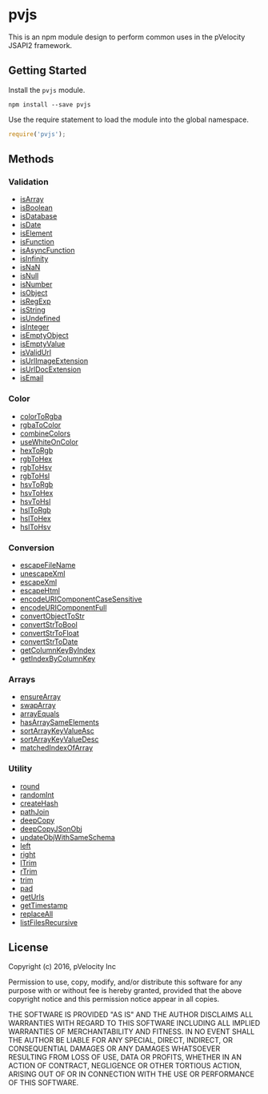 # pvjs

This is an npm module design to perform common uses in the pVelocity JSAPI2 framework.

## Getting Started

Install the ``pvjs`` module.

    npm install --save pvjs

Use the require statement to load the module into the global namespace.

```js
require('pvjs');
```

## Methods

### Validation
- [isArray](docs/validation/isType.md)
- [isBoolean](docs/validation/isType.md)
- [isDatabase](docs/validation/isType.md)
- [isDate](docs/validation/isType.md)
- [isElement](docs/validation/isType.md)
- [isFunction](docs/validation/isType.md)
- [isAsyncFunction](docs/validation/isType.md)
- [isInfinity](docs/validation/isType.md)
- [isNaN](docs/validation/isType.md)
- [isNull](docs/validation/isType.md)
- [isNumber](docs/validation/isType.md)
- [isObject](docs/validation/isType.md)
- [isRegExp](docs/validation/isType.md)
- [isString](docs/validation/isType.md)
- [isUndefined](docs/validation/isType.md)
- [isInteger](docs/validation/isInteger.md)
- [isEmptyObject](docs/validation/isEmptyObject.md)
- [isEmptyValue](docs/validation/isEmptyValue.md)
- [isValidUrl](docs/validation/isValidUrl.md)
- [isUrlImageExtension](docs/validation/isUrlImageExtension.md)
- [isUrlDocExtension](docs/validation/isUrlDocExtension.md)
- [isEmail](docs/validation/isEmail.md)

### Color
- [colorToRgba](docs/color/colorToRgba.md)
- [rgbaToColor](docs/color/rgbaToColor.md)
- [combineColors](docs/color/combineColors.md)
- [useWhiteOnColor](docs/color/useWhiteOnColor.md)
- [hexToRgb](docs/color/hexToRgb.md)
- [rgbToHex](docs/color/rgbToHex.md)
- [rgbToHsv](docs/color/rgbToHsv.md)
- [rgbToHsl](docs/color/rgbToHsl.md)
- [hsvToRgb](docs/color/hsvToRgb.md)
- [hsvToHex](docs/color/hsvToHex.md)
- [hsvToHsl](docs/color/hsvToHsl.md)
- [hslToRgb](docs/color/hslToRgb.md)
- [hslToHex](docs/color/hslToHex.md)
- [hslToHsv](docs/color/hslToHsv.md)

### Conversion
- [escapeFileName](docs/conversion/escapeFileName.md)
- [unescapeXml](docs/conversion/unescapeXml.md)
- [escapeXml](docs/conversion/escapeXml.md)
- [escapeHtml](docs/conversion/escapeHtml.md)
- [encodeURIComponentCaseSensitive](docs/conversion/encodeURIComponentCaseSensitive.md)
- [encodeURIComponentFull](docs/conversion/encodeURIComponentFull.md)
- [convertObjectToStr](docs/conversion/convertObjectToStr.md)
- [convertStrToBool](docs/conversion/convertStrToBool.md)
- [convertStrToFloat](docs/conversion/convertStrToFloat.md)
- [convertStrToDate](docs/conversion/convertStrToDate.md)
- [getColumnKeyByIndex](docs/conversion/getColumnKeyByIndex.md)
- [getIndexByColumnKey](docs/conversion/getIndexByColumnKey.md)

### Arrays
- [ensureArray](docs/arrays/ensureArray.md)
- [swapArray](docs/arrays/swapArray.md)
- [arrayEquals](docs/arrays/arrayEquals.md)
- [hasArraySameElements](docs/arrays/hasArraySameElements.md)
- [sortArrayKeyValueAsc](docs/arrays/sortArrayKeyValueAsc.md)
- [sortArrayKeyValueDesc](docs/arrays/sortArrayKeyValueDesc.md)
- [matchedIndexOfArray](docs/arrays/matchedIndexOfArray.md)

### Utility
- [round](docs/utility/round.md)
- [randomInt](docs/utility/randomInt.md)
- [createHash](docs/utility/createHash.md)
- [pathJoin](docs/utility/pathJoin.md)
- [deepCopy](docs/utility/deepCopy.md)
- [deepCopyJSonObj](docs/utility/deepCopyJSonObj.md)
- [updateObjWithSameSchema](docs/utility/updateObjWithSameSchema.md)
- [left](docs/utility/left.md)
- [right](docs/utility/right.md)
- [lTrim](docs/utility/lTrim.md)
- [rTrim](docs/utility/rTrim.md)
- [trim](docs/utility/trim.md)
- [pad](docs/utility/pad.md)
- [getUrls](docs/utility/getUrls.md)
- [getTimestamp](docs/utility/getTimestamp.md)
- [replaceAll](docs/utitlity/replaceAll.md)
- [listFilesRecursive](docs/utitlity/listFilesRecursive.md)

## License

Copyright (c) 2016, pVelocity Inc

Permission to use, copy, modify, and/or distribute this software for any
purpose with or without fee is hereby granted, provided that the above
copyright notice and this permission notice appear in all copies.

THE SOFTWARE IS PROVIDED "AS IS" AND THE AUTHOR DISCLAIMS ALL WARRANTIES
WITH REGARD TO THIS SOFTWARE INCLUDING ALL IMPLIED WARRANTIES OF
MERCHANTABILITY AND FITNESS. IN NO EVENT SHALL THE AUTHOR BE LIABLE FOR
ANY SPECIAL, DIRECT, INDIRECT, OR CONSEQUENTIAL DAMAGES OR ANY DAMAGES
WHATSOEVER RESULTING FROM LOSS OF USE, DATA OR PROFITS, WHETHER IN AN
ACTION OF CONTRACT, NEGLIGENCE OR OTHER TORTIOUS ACTION, ARISING OUT OF
OR IN CONNECTION WITH THE USE OR PERFORMANCE OF THIS SOFTWARE.